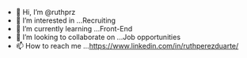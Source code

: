 - 👋 Hi, I’m @ruthprz
- 👀 I’m interested in ...Recruiting
- 🌱 I’m currently learning ...Front-End
- 💞️ I’m looking to collaborate on ...Job opportunities
- 📫 How to reach me ...https://www.linkedin.com/in/ruthperezduarte/

<!---
ruthprz/ruthprz is a ✨ special ✨ repository because its `README.md` (this file) appears on your GitHub profile.
You can click the Preview link to take a look at your changes.
--->
